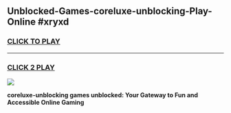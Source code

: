 
## Unblocked-Games-coreluxe-unblocking-Play-Online #xryxd
<h3>
<a href="https://news.freeplayer.one?title=coreluxe-unblocking&ref=3">CLICK TO PLAY</a></h3>
<hr>

<h3>
<a href="https://news.freeplayer.one?title=coreluxe-unblocking&ref=3">CLICK 2 PLAY</a>
  
</h3>

<a href="https://news.freeplayer.one?title=coreluxe-unblocking&ref=3"><img src="https://clearcache.store/games.png"></a>


**coreluxe-unblocking games unblocked: Your Gateway to Fun and Accessible Online Gaming**
